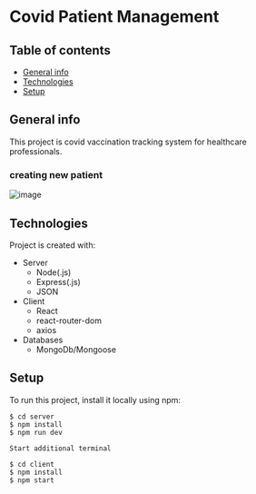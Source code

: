 ﻿# Covid Patient Management
## Table of contents
* [General info](#general-info)
* [Technologies](#technologies)
* [Setup](#setup)
## General info
This project is covid vaccination tracking system for healthcare professionals. 
 
### creating new patient 
![image](https://user-images.githubusercontent.com/80812161/197390561-a53d935b-d28b-4dd9-a8d5-494ddab5bc75.png)
## Technologies
Project is created with:
* Server
  * Node(.js)
  * Express(.js)
  * JSON
* Client
  * React
  * react-router-dom
  * axios
* Databases
  * MongoDb/Mongoose
	
## Setup
To run this project, install it locally using npm:

```
$ cd server
$ npm install
$ npm run dev

Start additional terminal

$ cd client
$ npm install
$ npm start
```
